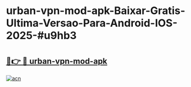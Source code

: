 # urban-vpn-mod-apk-Baixar-Gratis-Ultima-Versao-Para-Android-IOS-2025-#u9hb3

# <h2><a href="https://ainizakaria.my?title=urban-vpn-mod-apk&ref=24M">🔗👉 🔴 urban-vpn-mod-apk</a></h2>

[![acn](https://github.com/user-attachments/assets/0f9c940e-d8b0-45ae-aac7-cd30a18b3e1c)](https://ainizakaria.my?title=urban-vpn-mod-apk&ref=24M)

